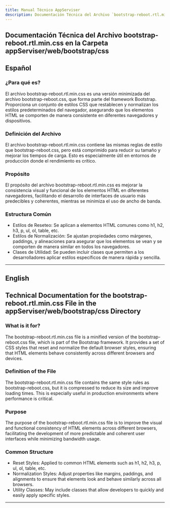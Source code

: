 ```yaml
---
title: Manual Técnico AppServiser
description: Documentación Técnica del Archivo `bootstrap-reboot.rtl.min.css`
---
```


## Documentación Técnica del Archivo bootstrap-reboot.rtl.min.css en la Carpeta appServiser/web/bootstrap/css

## Español

### ¿Para qué es?
El archivo bootstrap-reboot.rtl.min.css es una versión minimizada del archivo bootstrap-reboot.css, que forma parte del framework Bootstrap. Proporciona un conjunto de estilos CSS que restablecen y normalizan los estilos predeterminados del navegador, asegurando que los elementos HTML se comporten de manera consistente en diferentes navegadores y dispositivos.

### Definición del Archivo
El archivo bootstrap-reboot.rtl.min.css contiene las mismas reglas de estilo que bootstrap-reboot.css, pero está comprimido para reducir su tamaño y mejorar los tiempos de carga. Esto es especialmente útil en entornos de producción donde el rendimiento es crítico.

### Propósito
El propósito del archivo bootstrap-reboot.rtl.min.css es mejorar la consistencia visual y funcional de los elementos HTML en diferentes navegadores, facilitando el desarrollo de interfaces de usuario más predecibles y coherentes, mientras se minimiza el uso de ancho de banda.

### Estructura Común
- Estilos de Reseteo: Se aplican a elementos HTML comunes como h1, h2, h3, p, ul, ol, table, etc.
- Estilos de Normalización: Se ajustan propiedades como márgenes, paddings, y alineaciones para asegurar que los elementos se vean y se comporten de manera similar en todos los navegadores.
- Clases de Utilidad: Se pueden incluir clases que permiten a los desarrolladores aplicar estilos específicos de manera rápida y sencilla.

---

## English

## Technical Documentation for the bootstrap-reboot.rtl.min.css File in the appServiser/web/bootstrap/css Directory

### What is it for?
The bootstrap-reboot.rtl.min.css file is a minified version of the bootstrap-reboot.css file, which is part of the Bootstrap framework. It provides a set of CSS styles that reset and normalize the default browser styles, ensuring that HTML elements behave consistently across different browsers and devices.

### Definition of the File
The bootstrap-reboot.rtl.min.css file contains the same style rules as bootstrap-reboot.css, but it is compressed to reduce its size and improve loading times. This is especially useful in production environments where performance is critical.

### Purpose
The purpose of the bootstrap-reboot.rtl.min.css file is to improve the visual and functional consistency of HTML elements across different browsers, facilitating the development of more predictable and coherent user interfaces while minimizing bandwidth usage.

### Common Structure
- Reset Styles: Applied to common HTML elements such as h1, h2, h3, p, ul, ol, table, etc.
- Normalization Styles: Adjust properties like margins, paddings, and alignments to ensure that elements look and behave similarly across all browsers.
- Utility Classes: May include classes that allow developers to quickly and easily apply specific styles.

---
